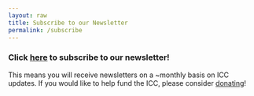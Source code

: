 ```yaml
---
layout: raw
title: Subscribe to our Newsletter
permalink: /subscribe
---
```


<h3>Click <a href="https://forms.gle/YdUfsX5CLRmi2n436">here</a> to subscribe to our newsletter!</h3>

This means you will receive newsletters on a ~monthly basis on ICC updates. 
If you would like to help fund the ICC, please consider <a href="https://bank.hackclub.com/donations/start/irvine-coding-club">donating</a>!
